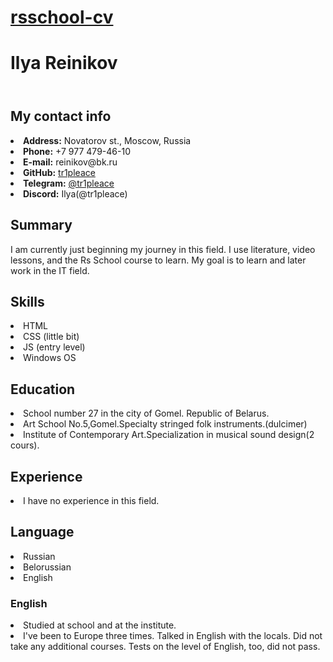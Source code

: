 #  <a href="https://github.com/tr1pleace/rsschool-cv/cv"> rsschool-cv</a>
<!DOCTYPE html>
<html lang="en">
<head>
<link rel="stylesheet" href="css/README.css" />
<meta http-equiv="Content-type" content="text/html;charset=UTF-8" />
</head>
<body>
<h1>Ilya Reinikov</h1>
<!DOCTYPE html>
<html lang="ru">
<header>
<link rel="stylesheet" href="css/README.css" />
<meta http-equiv="Content-type" content="text/html;charset=UTF-8" />
</header>
<body>
<h2>My contact info</h2>
<div>
<li>
<strong>Address:</strong>
Novatorov st., Moscow, Russia
</li>
<li>
<strong>Phone:</strong>
+7 977 479-46-10
</li>
<li>
<strong>E-mail:</strong>
reinikov@bk.ru
</li>
<li>
<strong>GitHub:</strong>
<a href="https://github.com/tr1pleace">tr1pleace</a>
</li>
<li>
<strong>Telegram:</strong>
<a href="https://t.me/tr1pleace">@tr1pleace</a>
</li>
<li>
<strong>Discord:</strong> Ilya(@tr1pleace)
</li>
</div>
<h2>Summary</h2>
<div>
<p>I am currently just beginning my journey in this field. I use literature, video lessons, and the Rs School course to learn. My goal is to learn and later work in the IT field.</p>
</div>
<h2>Skills</h2>
<li>HTML</li>
<li>CSS (little bit)</li>
<li>JS (entry level)</li>
<li>Windows OS</li>
<h2>Education</h2>
<div>
<li>School number 27 in the city of Gomel.
Republic of Belarus.</li>
<li>Art School No.5,Gomel.Specialty stringed folk instruments.(dulcimer)
</li>
<li>Institute of Contemporary Art.Specialization in musical sound design(2 cours).</li>
</div>
<h2>Experience</h2>
<div>
<li>I have no experience in this field.</li>
</div>
<h2>Language</h2>
<div>
<li>Russian</li>
<li>Belorussian</li>
<li>English</li>
</div>
<h3>English</h3>
<li>Studied at school and at the institute.</li>
<li>I've been to Europe three times. Talked in English with the locals. Did not take any additional courses. Tests on the level of English, too, did not pass. </li>
</body>
</html>
